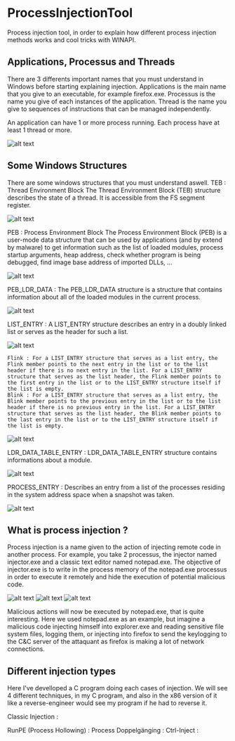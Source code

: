 # ProcessInjectionTool

Process injection tool, in order to explain how different process injection methods works and cool tricks with WINAPI.

## Applications, Processus and Threads

There are 3 differents important names that you must understand in Windows before starting explaining injection.
Applications is the main name that you give to an executable, for example firefox.exe.
Processus is the name you give of each instances of the application.
Thread is the name you give to sequences of instructions that can be managed independently.

An application can have 1 or more process running.
Each process have at least 1 thread or more.

![alt text](https://raw.githubusercontent.com/Lexsek/ProcessInjectionTool/master/images/threads_process_and_apps.png 
"AppsProcessusThreads")
 
## Some Windows Structures

There are some windows structures that you must understand aswell.
TEB : Thread Environment Block
    The Thread Environment Block (TEB) structure describes the state of a thread. It is accessible from the FS segment register. 

![alt text](https://raw.githubusercontent.com/Lexsek/ProcessInjectionTool/master/images/TEB.bmp
"TEB")

PEB : Process Environment Block
    The Process Environment Block (PEB) is a user-mode data structure that can be used by applications (and by extend by malware) to get information such as the list of loaded modules, process startup arguments, heap address, check whether program is being debugged, find image base address of imported DLLs, ...

![alt text](https://raw.githubusercontent.com/Lexsek/ProcessInjectionTool/master/images/PEB.bmp 
"PEB")

PEB_LDR_DATA :
    The PEB_LDR_DATA structure is a structure that contains information about all of the loaded modules in the current process. 

![alt text](https://raw.githubusercontent.com/Lexsek/ProcessInjectionTool/master/images/PEB_LDR_DATA.bmp
"PEB_LDR_DATA")

LIST_ENTRY :
    A LIST_ENTRY structure describes an entry in a doubly linked list or serves as the header for such a list.

![alt text](https://raw.githubusercontent.com/Lexsek/ProcessInjectionTool/master/images/LIST_ENTRY.bmp 
"LIST_ENTRY")

    Flink : For a LIST_ENTRY structure that serves as a list entry, the Flink member points to the next entry in the list or to the list header if there is no next entry in the list. For a LIST_ENTRY structure that serves as the list header, the Flink member points to the first entry in the list or to the LIST_ENTRY structure itself if the list is empty.
    Blink : For a LIST_ENTRY structure that serves as a list entry, the Blink member points to the previous entry in the list or to the list header if there is no previous entry in the list. For a LIST_ENTRY structure that serves as the list header, the Blink member points to the last entry in the list or to the LIST_ENTRY structure itself if the list is empty.

![alt text](https://raw.githubusercontent.com/Lexsek/ProcessInjectionTool/master/images/LIST_ENTRY2.bmp 
"LIST_ENTRY2")

LDR_DATA_TABLE_ENTRY :
    LDR_DATA_TABLE_ENTRY structure contains informations about a module.

![alt text](https://raw.githubusercontent.com/Lexsek/ProcessInjectionTool/master/images/LDR_DATA_TABLE_ENTRY.bmp 
"LDR_DATA_TABLE_ENTRY")

PROCESS_ENTRY :
    Describes an entry from a list of the processes residing in the system address space when a snapshot was taken.
    
![alt text](https://raw.githubusercontent.com/Lexsek/ProcessInjectionTool/master/images/PROCESS_ENTRY.bmp 
"PROCESS_ENTRY")

## What is process injection ?

Process injection is a name given to the action of injecting remote code in another process.
For example, you take 2 processus, the injector named injector.exe and a classic text editor named notepad.exe.
The objective of injector.exe is to write in the process memory of the notepad.exe processus in order to execute it remotely and hide the execution of potential malicious code.

![alt text](https://raw.githubusercontent.com/Lexsek/ProcessInjectionTool/master/images/injection_1.bmp 
"Injection 1")
![alt text](https://raw.githubusercontent.com/Lexsek/ProcessInjectionTool/master/images/injection_2.bmp 
"Injection 2")
![alt text](https://raw.githubusercontent.com/Lexsek/ProcessInjectionTool/master/images/injection_3.bmp 
"Injection 3")

Malicious actions will now be executed by notepad.exe, that is quite interesting. Here we used notepad.exe as an example, but imagine a malicious code injecting himself into explorer.exe and reading sensitive file system files, logging them, or injecting into firefox to send the keylogging to the C&C server of the attaquant as firefox is making a lot of network connections.

## Different injection types

Here I've develloped a C program doing each cases of injection.
We will see 4 different techniques, in my C program, and also in the x86 version of it like a reverse-engineer would see my program if he had to reverse it.

Classic Injection :


RunPE (Process Hollowing) :
Process Doppelgänging :
Ctrl-Inject : 
